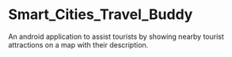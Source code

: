 # Smart_Cities_Travel_Buddy  

An android application to assist tourists by showing nearby tourist attractions on a map with their description.
